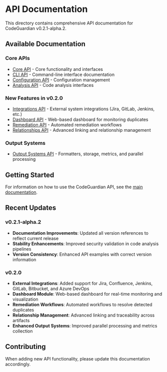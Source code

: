 # API Documentation

This directory contains comprehensive API documentation for CodeGuardian v0.2.1-alpha.2.

## Available Documentation

### Core APIs
- [Core API](core.md) - Core functionality and interfaces
- [CLI API](cli.md) - Command-line interface documentation
- [Configuration API](config.md) - Configuration management
- [Analysis API](analysis.md) - Code analysis interfaces

### New Features in v0.2.0
- [Integrations API](integrations.md) - External system integrations (Jira, GitLab, Jenkins, etc.)
- [Dashboard API](dashboard.md) - Web-based dashboard for monitoring duplicates
- [Remediation API](remediation.md) - Automated remediation workflows
- [Relationships API](relationships.md) - Advanced linking and relationship management

### Output Systems
- [Output Systems API](output.md) - Formatters, storage, metrics, and parallel processing

## Getting Started

For information on how to use the CodeGuardian API, see the [main documentation](../README.md).

## Recent Updates

### v0.2.1-alpha.2
- **Documentation Improvements**: Updated all version references to reflect current release
- **Stability Enhancements**: Improved security validation in code analysis pipelines
- **Version Consistency**: Enhanced API examples with correct version information

### v0.2.0
- **External Integrations**: Added support for Jira, Confluence, Jenkins, GitLab, Bitbucket, and Azure DevOps
- **Dashboard Module**: Web-based dashboard for real-time monitoring and visualization
- **Remediation Workflows**: Automated workflows to resolve detected duplicates
- **Relationship Management**: Advanced linking and traceability across artifacts
- **Enhanced Output Systems**: Improved parallel processing and metrics collection

## Contributing

When adding new API functionality, please update this documentation accordingly.
